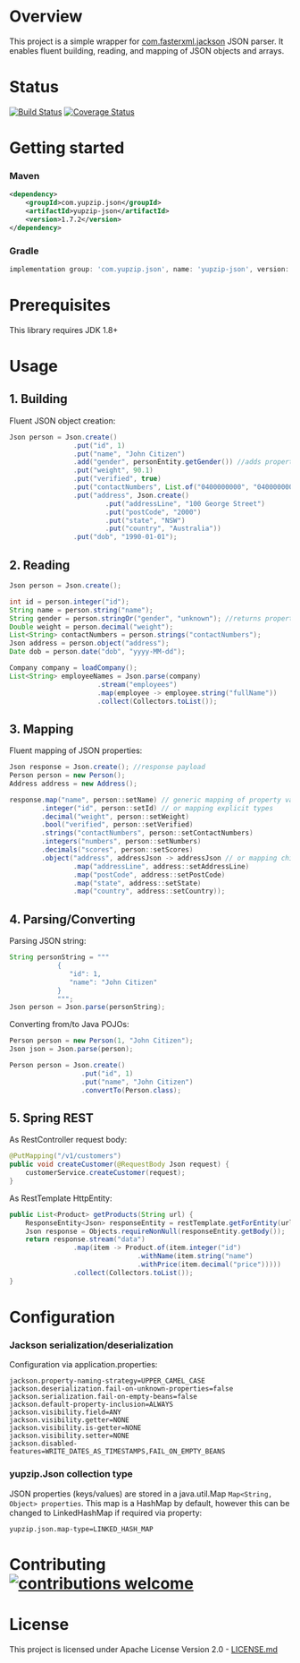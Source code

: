 # Overview
This project is a simple wrapper for [com.fasterxml.jackson](https://github.com/FasterXML/jackson) JSON parser.
It enables fluent building, reading, and mapping of JSON objects and arrays.

# Status
[![Build Status](https://travis-ci.com/yupzip/yupzip-json.svg?branch=master)](https://travis-ci.com/yupzip/yupzip-json)
[![Coverage Status](https://coveralls.io/repos/github/yupzip/yupzip-json/badge.svg?branch=master)](https://coveralls.io/github/yupzip/yupzip-json?branch=master)

# Getting started
### Maven
```xml
<dependency>
    <groupId>com.yupzip.json</groupId>
    <artifactId>yupzip-json</artifactId>
    <version>1.7.2</version>
</dependency>
```
### Gradle
```groovy
implementation group: 'com.yupzip.json', name: 'yupzip-json', version: '1.7.2'
```
# Prerequisites
This library requires JDK 1.8+

# Usage
## 1. Building
Fluent JSON object creation:
```java
Json person = Json.create()
                .put("id", 1)
                .put("name", "John Citizen")
                .add("gender", personEntity.getGender()) //adds property only if value is not null
                .put("weight", 90.1)
                .put("verified", true)
                .put("contactNumbers", List.of("0400000000", "0400000001"))
                .put("address", Json.create()
                        .put("addressLine", "100 George Street")
                        .put("postCode", "2000")
                        .put("state", "NSW")
                        .put("country", "Australia"))
                .put("dob", "1990-01-01");
```
## 2. Reading
```java
Json person = Json.create();

int id = person.integer("id");
String name = person.string("name");
String gender = person.stringOr("gender", "unknown"); //returns property value or default value if null
Double weight = person.decimal("weight");
List<String> contactNumbers = person.strings("contactNumbers");
Json address = person.object("address");
Date dob = person.date("dob", "yyyy-MM-dd");

Company company = loadCompany();
List<String> employeeNames = Json.parse(company)
                      .stream("employees")
                      .map(employee -> employee.string("fullName"))
                      .collect(Collectors.toList());
```
## 3. Mapping
Fluent mapping of JSON properties:
```java
Json response = Json.create(); //response payload
Person person = new Person();
Address address = new Address();

response.map("name", person::setName) // generic mapping of property value (type is defined by consumer)
        .integer("id", person::setId) // or mapping explicit types
        .decimal("weight", person::setWeight)
        .bool("verified", person::setVerified)
        .strings("contactNumbers", person::setContactNumbers)
        .integers("numbers", person::setNumbers)
        .decimals("scores", person::setScores)
        .object("address", addressJson -> addressJson // or mapping child json object
                .map("addressLine", address::setAddressLine)
                .map("postCode", address::setPostCode)
                .map("state", address::setState)
                .map("country", address::setCountry));
```
## 4. Parsing/Converting
Parsing JSON string:
```java
String personString = """
            {
               "id": 1,
               "name": "John Citizen"
            }
            """;
Json person = Json.parse(personString);
```
Converting from/to Java POJOs:
```java
Person person = new Person(1, "John Citizen");
Json json = Json.parse(person);
```
```java
Person person = Json.create()
                  .put("id", 1)
                  .put("name", "John Citizen")
                  .convertTo(Person.class);
```
## 5. Spring REST
As RestController request body:
```java
@PutMapping("/v1/customers")
public void createCustomer(@RequestBody Json request) {
    customerService.createCustomer(request);
}
```
As RestTemplate HttpEntity:
```java
public List<Product> getProducts(String url) {
    ResponseEntity<Json> responseEntity = restTemplate.getForEntity(url, Json.class);
    Json response = Objects.requireNonNull(responseEntity.getBody());
    return response.stream("data")
                .map(item -> Product.of(item.integer("id")
                                .withName(item.string("name")
                                .withPrice(item.decimal("price")))))
                .collect(Collectors.toList());
}
```

# Configuration
### Jackson serialization/deserialization
Configuration via application.properties:
```properties
jackson.property-naming-strategy=UPPER_CAMEL_CASE
jackson.deserialization.fail-on-unknown-properties=false
jackson.serialization.fail-on-empty-beans=false
jackson.default-property-inclusion=ALWAYS
jackson.visibility.field=ANY
jackson.visibility.getter=NONE
jackson.visibility.is-getter=NONE
jackson.visibility.setter=NONE
jackson.disabled-features=WRITE_DATES_AS_TIMESTAMPS,FAIL_ON_EMPTY_BEANS
```
### yupzip.Json collection type
JSON properties (keys/values) are stored in a java.util.Map `Map<String, Object> properties`.
This map is a HashMap by default, however this can be changed to LinkedHashMap if required via property:
```properties
yupzip.json.map-type=LINKED_HASH_MAP
```

# Contributing [![contributions welcome](https://img.shields.io/badge/contributions-welcome-brightgreen.svg?style=flat)](https://github.com/dwyl/esta/issues)

# License
This project is licensed under Apache License Version 2.0 - [LICENSE.md](LICENSE)
